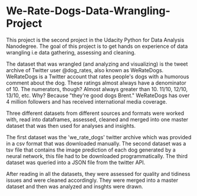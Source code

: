 # We-Rate-Dogs-Data-Wrangling-Project
This project is the second project in the Udacity Python for Data Analysis Nanodegree.
The goal of this project is to get hands on experience of data wrangling i.e data gathering, assessing and cleaning.

The dataset that was wrangled (and analyzing and visualizing) is the tweet archive of Twitter user @dog_rates, 
also known as WeRateDogs. WeRateDogs is a Twitter account that rates people's dogs with a humorous comment about the dog. 
These ratings almost always have a denominator of 10. The numerators, though? Almost always greater than 10. 11/10, 12/10, 13/10, etc. 
Why? Because "they're good dogs Brent." WeRateDogs has over 4 million followers and has received international media coverage.

Three different datasets from different sources and formats were worked with, read into dataframes, assessed, cleaned and merged into 
one master dataset that was then used for analyses and insights.

The first dataset was the 'we_rate_dogs' twitter archive which was provided in a csv format that was downloaded manually.
The second dataset was a tsv file that contains the image prediction of each dog generated by a neural network, this file had to be downloaded programmatically.
The third dataset was queried into a JSON file from the twitter API.

After reading in all the datasets, they were assessed for quality and tidiness issues and were cleaned accordingly. 
They were merged into a master dataset and then was analyzed and insghts were drawn.

